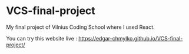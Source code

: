 # VCS-final-project

My final project of Vilnius Coding School where I used React.

You can try this website live : https://edgar-chmylko.github.io/VCS-final-project/
